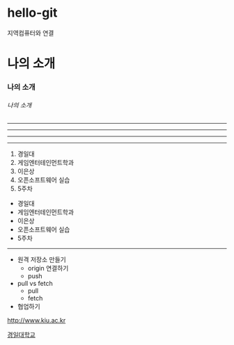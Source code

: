 # hello-git
지역컴퓨터와 연결


# 나의 소개
### 나의 소개
###### 나의 소개
---
------
----------
******
1. 경일대
2. 게임엔터테인먼트학과
3. 이은상
4. 오픈소프트웨어 실습
5. 5주차

- 경일대
- 게임엔터테인먼트학과
- 이은상
- 오픈소프트웨어 실습
- 5주차
- ---
- 원격 저장소 만들기
  - origin 연결하기
  - push
- pull vs fetch
  - pull
  - fetch
- 협업하기

 <http://www.kiu.ac.kr> 
 
 [경일대학교](http://www.kiu.ac.kr)

